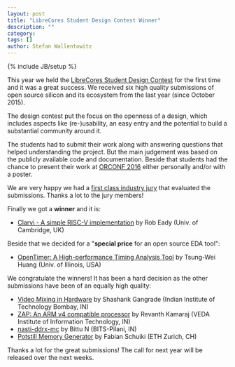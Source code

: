 ```yaml
---
layout: post
title: "LibreCores Student Design Contest Winner"
description: ""
category: 
tags: []
author: Stefan Wallentowitz
---
```

{% include JB/setup %}

This year we held the <a
href="https://librecores.org/designcontest">LibreCores Student Design
Contest</a> for the first time and it was a great success. We received
six high quality submissions of open source silicon and its ecosystem
from the last year (since October 2015).

The design contest put the focus on the openness of a design, which
includes aspects like (re-)usability, an easy entry and the potential
to build a substantial community around it.

The students had to submit their work along with answering questions
that helped understanding the project. But the main judgement was
based on the publicly available code and documentation. Beside that
students had the chance to present their work at <a
href="http://orconf.org">ORCONF 2016</a> either personally and/or with
a poster.

We are very happy we had a <a
href="https://librecores.org/designcontest">first class industry
jury</a> that evaluated the submissions. Thanks a lot to the jury
members!

Finally we got a <b>winner</b> and it is:

<ul>
<li> <a href="https://github.com/rjeady/clarvi">Clarvi - A simple
RISC-V implementation</a> by Rob Eady (Univ. of Cambridge, UK)</li>
</ul>

Beside that we decided for a "<b>special price</b> for an open source
EDA tool":

<ul>
<li> <a
href="http://web.engr.illinois.edu/~thuang19/software/timer/OpenTimer.html">OpenTimer:
A High-performance Timing Analysis Tool</a> by Tsung-Wei Huang
(Univ. of Illinois, USA)</li>
</ul>

We congratulate the winners! It has been a hard decision as the other
submissions have been of an equally high quality:

<ul>

<li><a href="https://shashankgangrade.wordpress.com/gsoc-final/">Video
Mixing in Hardware</a> by Shashank Gangrade (Indian Institute of
Technology Bombay, IN)</li>

<li><a href="http://github.com/krevanth/ZAP">ZAP: An ARM v4 compatible
processor</a> by Revanth Kamaraj (VEDA Institute of Information
Technology, IN)</li>

<li><a href="https://github.com/diadatp/nasti-ddrx-mc">nasti-ddrx-mc</a>
by Bittu N (BITS-Pilani, IN)</li>

<li><a href="https://github.com/fabianschuiki/potstill">Potstill Memory
Generator</a> by Fabian Schuiki (ETH Zurich, CH)</li>

</ul>

Thanks a lot for the great submissions! The call for next year will be
released over the next weeks.
